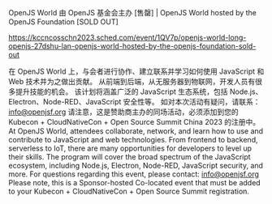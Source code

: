 OpenJS World 由 OpenJS 基金会主办 [售罄] | OpenJS World hosted by the OpenJS Foundation [SOLD OUT]

https://kccncosschn2023.sched.com/event/1QV7p/openjs-world-long-openjs-27dshu-lan-openjs-world-hosted-by-the-openjs-foundation-sold-out

在 OpenJS World 上，与会者进行协作、建立联系并学习如何使用 JavaScript 和 Web 技术并为之做出贡献。 从前端到后端，从无服务器到物联网，开发人员有很多提升技能的机会。 该计划将涵盖广泛的 JavaScript 生态系统，包括 Node.js、Electron、Node-RED、JavaScript 安全性等。 
如对本次活动有疑问，请联系： info@openjsf.org
请注意，这是赞助商主办的同场活动，必须添加到您的 Kubecon + CloudNativeCon + Open Source Summit China 2023 的注册中。 
At OpenJS World, attendees collaborate, network, and learn how to use and contribute to JavaScript and web technologies. From frontend to backend, serverless to IoT, there are many opportunities for developers to level up their skills. The program will cover the broad spectrum of the JavaScript ecosystem, including Node.js, Electron, Node-RED, JavaScript security, and more. 
For questions regarding this event, please contact: info@openjsf.org
Please note, this is a Sponsor-hosted Co-located event that must be added to your Kubecon + CloudNativeCon + Open Source Summit registration.